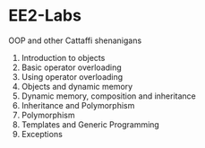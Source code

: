# EE2-Labs
OOP and other Cattaffi shenanigans

01. Introduction to objects
02. Basic operator overloading
03. Using operator overloading
04. Objects and dynamic memory
05. Dynamic memory, composition and inheritance
06. Inheritance and Polymorphism
07. Polymorphism
08. Templates and Generic Programming
09. Exceptions
